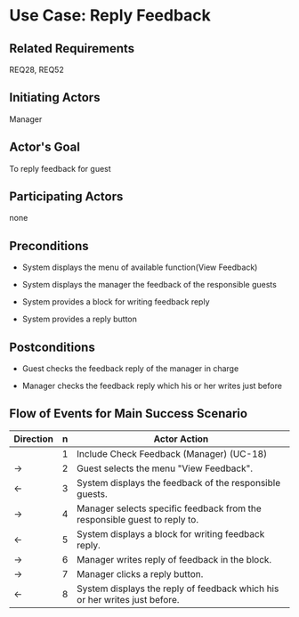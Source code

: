 # Use Case: Reply Feedback

## **Related Requirements**

REQ28, REQ52

## **Initiating Actors**

Manager

## **Actor's Goal**

To reply feedback for guest

## **Participating Actors**

none

## **Preconditions**

- System displays the menu of available function(View Feedback)

- System displays the manager the feedback of the responsible guests

- System provides a block for writing feedback reply

- System provides a reply button

## **Postconditions**

- Guest checks the feedback reply of the manager in charge

- Manager checks the feedback reply which his or her writes just before

## Flow of Events for Main Success Scenario
| Direction | n | Actor Action                                                                                                         |
| --------- | - | -------------------------------------------------------------------------------------------------------------------- |
|           | 1 | Include Check Feedback (Manager) (UC-18) |
| →         | 2 | Guest selects the menu "View Feedback". |
| ←         | 3 | System displays the feedback of the responsible guests. |
| →         | 4 | Manager selects specific feedback from the responsible guest to reply to. |
| ←         | 5 | System displays a block for writing feedback reply. |
| →         | 6 | Manager writes reply of feedback in the block. |
| →         | 7 | Manager clicks a reply button. |
| ←         | 8 | System displays the reply of feedback which his or her writes just before. |